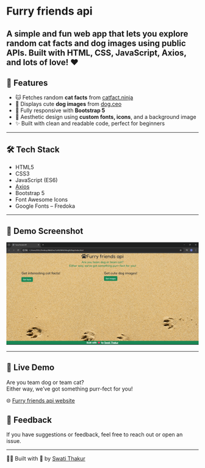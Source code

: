 # Furry friends api

A simple and fun web app that lets you explore random **cat facts** and **dog images** using public APIs. Built with HTML, CSS, JavaScript, Axios, and lots of love! ❤️
---

## 🚀 Features

- 🐱 Fetches random **cat facts** from [catfact.ninja](https://catfact.ninja)
- 🐶 Displays cute **dog images** from [dog.ceo](https://dog.ceo/dog-api/)
- 📱 Fully responsive with **Bootstrap 5**
- 🎨 Aesthetic design using **custom fonts, icons**, and a background image
- ✨ Built with clean and readable code, perfect for beginners

---

## 🛠️ Tech Stack

- HTML5
- CSS3
- JavaScript (ES6)
- [Axios](https://axios-http.com/)
- Bootstrap 5
- Font Awesome Icons
- Google Fonts – Fredoka

---

## 📸 Demo Screenshot

![Furry Friends api Screenshot](screenshot.png)

---

## 🚀 Live Demo
Are you team dog or team cat?  
Either way, we’ve got something purr-fect for you!

🌐 [Furry friends api website](https://codebyswatii.github.io/Furry-friends-api/)  

## 📩 Feedback

If you have suggestions or feedback, feel free to reach out or open an issue.

---

👩‍💻 Built with 💙 by [Swati Thakur](https://github.com/codebyswatii)




